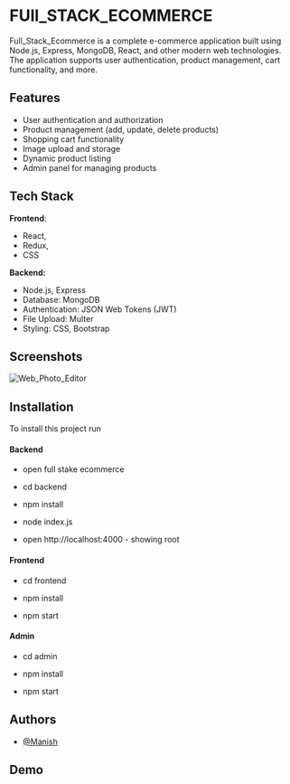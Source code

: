 
# FUll_STACK_ECOMMERCE 

Full_Stack_Ecommerce is a complete e-commerce application built using Node.js, Express, MongoDB, React, and other modern web technologies. The application supports user authentication, product management, cart functionality, and more.
## Features

- User authentication and authorization
- Product management (add, update, delete products)
- Shopping cart functionality
- Image upload and storage
- Dynamic product listing
- Admin panel for managing products
## Tech Stack

**Frontend**:
- React,
- Redux,
- CSS

**Backend:** 
- Node.js, Express
- Database: MongoDB
- Authentication: JSON Web Tokens (JWT)
- File Upload: Multer
- Styling: CSS, Bootstrap

## Screenshots
![Web_Photo_Editor](https://github.com/user-attachments/assets/98880fa8-f975-4821-a1e9-f6046e1c18eb)




## Installation

To install this project run

#### Backend

- open full stake ecommerce

- cd backend 

- npm install

- node index.js

- open http://localhost:4000 - showing root

#### Frontend 

- cd frontend

- npm install

- npm start

#### Admin

- cd admin

- npm install

- npm start

## Authors

- [@Manish](https://github.com/ManishMandrai)


## Demo


